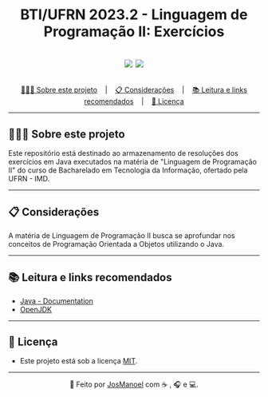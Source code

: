 
<h1 align = "center">
  BTI/UFRN 2023.2 - Linguagem de Programação II: Exercícios
  
  <p align="center">
    <img src="https://img.shields.io/github/last-commit/JosManoel/LP2-2023.1-BTI-UFRN/main">
    <img src="https://img.shields.io/github/license/JosManoel/LP1-2023.1-BTI-UFRN">
  </p>
</h1>

<p align ="center">
<a href= "#sobre-este-projeto">👨🏻‍💻 Sobre este projeto</a> &nbsp;&nbsp;&nbsp;|&nbsp;&nbsp;&nbsp;
<a href="#consideracoes">📋 Considerações</a> &nbsp;&nbsp;&nbsp;|&nbsp;&nbsp;&nbsp;
<a href="#leitura">📚 Leitura e links recomendados</a> &nbsp;&nbsp;&nbsp;|&nbsp;&nbsp;&nbsp;
<a href="#licenca">📝 Licença</a>
</p>

***

<h2 id = "sobre-este-projeto">👨🏻‍💻 Sobre este projeto</h2>

Este repositório está destinado ao armazenamento de resoluções dos exercícios em Java executados na matéria de "Linguagem de Programação II" do curso de Bacharelado em Tecnologia da Informação, ofertado pela UFRN - IMD. 

***

<h2 id="consideracoes">📋 Considerações</h2>

A matéria de Linguagem de Programação II busca se aprofundar nos conceitos de Programação Orientada a Objetos utilizando o Java. 

***

<h2 id="leitura">📚 Leitura e links recomendados</h2>

* [Java - Documentation](https://dev.java/learn/)
* [OpenJDK](https://openjdk.org/)

***

<h2 id="licenca">📝 Licença</h2>

- Este projeto está sob a licença [MIT](https://github.com/JosManoel/LP2-2023.1-BTI-UFRN/blob/main/LICENSE).

***

<div align = "center">

  👋 Feito por [JosManoel](https://github.com/JosManoel) com ☕ , 🎧 e 💻.

</div> 